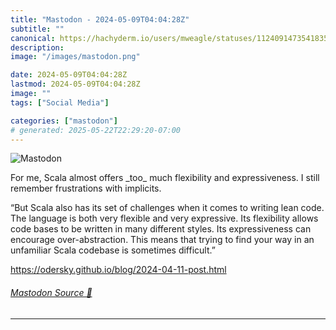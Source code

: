 ```yaml
---
title: "Mastodon - 2024-05-09T04:04:28Z"
subtitle: ""
canonical: https://hachyderm.io/users/mweagle/statuses/112409147354183520
description:
image: "/images/mastodon.png"

date: 2024-05-09T04:04:28Z
lastmod: 2024-05-09T04:04:28Z
image: ""
tags: ["Social Media"]

categories: ["mastodon"]
# generated: 2025-05-22T22:29:20-07:00
---
```

![Mastodon](/images/mastodon.png)

<p>For me, Scala almost offers _too_ much flexibility and expressiveness. I still remember frustrations with implicits. </p><p>“But Scala also has its set of challenges when it comes to writing lean code. The language is both very flexible and very expressive. Its flexibility allows code bases to be written in many different styles. Its expressiveness can encourage over-abstraction. This means that trying to find your way in an unfamiliar Scala codebase is sometimes difficult.”</p><p><a href="https://odersky.github.io/blog/2024-04-11-post.html" target="_blank" rel="nofollow noopener noreferrer" translate="no"><span class="invisible">https://</span><span class="ellipsis">odersky.github.io/blog/2024-04</span><span class="invisible">-11-post.html</span></a></p>


###### [Mastodon Source 🐘](https://hachyderm.io/@mweagle/112409147354183520)

___
